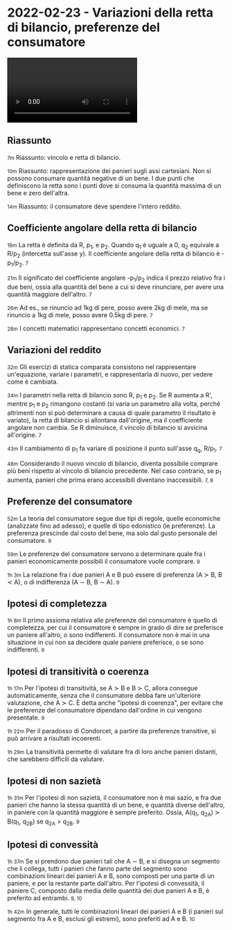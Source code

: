 # 2022-02-23 - Variazioni della retta di bilancio, preferenze del consumatore

<video data-date="2022-02-23" data-type="lezione"></video>

## Riassunto

<small>7m</small>
Riassunto: vincolo e retta di bilancio.

<small>10m</small>
Riassunto: rappresentazione dei panieri sugli assi cartesiani.
Non si possono consumare quantità negative di un bene.
I due punti che definiscono la retta sono i punti dove si consuma la quantità massima di un bene e zero dell'altra.

<small>14m</small>
Riassunto: il consumatore deve spendere l'intero reddito.

## Coefficiente angolare della retta di bilancio

<small>16m</small>
La retta è definita da R, p<sub>1</sub>, e p<sub>2</sub>.
Quando q<sub>1</sub> è uguale a 0, q<sub>2</sub> equivale a R/p<sub>2</sub> (intercetta sull'asse y).
Il coefficiente angolare della retta di bilancio è -p<sub>1</sub>/p<sub>2</sub>.
<small>7</small>

<small>21m</small>
Il significato del coefficiente angolare -p<sub>1</sub>/p<sub>2</sub> indica il prezzo relativo fra i due beni, ossia alla quantità del bene a cui si deve rinunciare, per avere una quantità maggiore dell'altro.
<small>7</small>

<small>26m</small>
Ad es., se rinuncio ad 1kg di pere, posso avere 2kg di mele, ma se rinuncio a 1kg di mele, posso avere 0.5kg di pere.
<small>7</small>

<small>28m</small>
I concetti matematici rappresentano concetti economici.
<small>7</small>

## Variazioni del reddito

<small>32m</small>
Gli esercizi di statica comparata consistono nel rappresentare un'equazione, variare i parametri, e rappresentarla di nuovo, per vedere come è cambiata.
  
<small>34m</small>
I parametri nella retta di bilancio sono R, p<sub>1</sub> e p<sub>2</sub>.
Se R aumenta a R', mentre p<sub>1</sub> e p<sub>2</sub> rimangono costanti (si varia un parametro alla volta, perché altrimenti non si può determinare a causa di quale parametro il risultato è variato), la retta di bilancio si allontana dall'origine, ma il coefficiente angolare non cambia.
Se R diminuisce, il vincolo di bilancio si avvicina all'origine.
<small>7</small>

<small>43m</small>
Il cambiamento di p<sub>1</sub> fa variare di posizione il punto sull'asse q<sub>q</sub>, R/p<sub>1</sub>.
<small>7</small>

<small>48m</small>
Considerando il nuovo vincolo di bilancio, diventa possibile comprare più beni rispetto al vincolo di bilancio precedente. Nel caso contrario, se p<sub>1</sub> aumenta, panieri che prima erano accessibili diventano inaccessibili.
<small>7, 8</small>

## Preferenze del consumatore

<small>52m</small>
La teoria del consumatore segue due tipi di regole, quelle economiche (analizzate fino ad adesso), e quelle di tipo edonistico (le preferenze).
La preferenza prescinde dal costo del bene, ma solo dal gusto personale del consumatore.
<small>9</small>

<small>59m</small>
Le preferenze del consumatore servono a determinare quale fra i panieri economicamente possibili il consumatore vuole comprare.
<small>9</small>

<small>1h 3m</small>
La relazione fra i due panieri A e B può essere di preferenza (A &sc; B, B &pr; A), o di indifferenza (A &sim; B, B &sim; A).
<small>9</small>

## Ipotesi di completezza

<small>1h 8m</small>
Il primo assioma relativa alle preferenze del consumatore è quello di completezza, per cui il consumatore è sempre in grado di dire se preferisce un paniere all'altro, o sono indifferenti.
Il consumatore non è mai in una situazione in cui non sa decidere quale paniere preferisce, o se sono indifferenti.
<small>9</small>

## Ipotesi di transitività o coerenza

<small>1h 17m</small>
Per l'ipotesi di transitività, se A &sc; B e B &sc; C, allora consegue automaticamente, senza che il consumatore debba fare un'ulteriore valutazione, che A &sc; C.
È detta anche "ipotesi di coerenza", per evitare che le preferenze del consumatore dipendano dall'ordine in cui vengono presentate.
<small>9</small>

<small>1h 22m</small>
Per il paradosso di Condorcet, a partire da preferenze transitive, si può arrivare a risultati incoerenti.

<small>1h 29m</small>
La transitività permette di valutare fra di loro anche panieri distanti, che sarebbero difficili da valutare. 

## Ipotesi di non sazietà

<small>1h 31m</small>
Per l'ipotesi di non sazietà, il consumatore non è mai sazio, e fra due panieri che hanno la stessa quantità di un bene, e quantità diverse dell'altro, in paniere con la quantità maggiore è sempre preferito.
Ossia, A(q<sub>1</sub>, q<sub>2A</sub>) &sc; B(q<sub>1</sub>, q<sub>2B</sub>) se q<sub>2A</sub> &gt; q<sub>2B</sub>.
<small>9</small>

## Ipotesi di convessità

<small>1h 37m</small>
Se si prendono due panieri tali che A &sim; B, e si disegna un segmento che li collega, tutti i panieri che fanno parte del segmento sono combinazioni lineari dei panieri A e B, sono composti per una parte di un paniere, e per la restante parte dall'altro.
Per l'ipotesi di convessità, il paniere C, composto dalla media delle quantità dei due panieri A e B, è preferito ad entrambi.
<small>9, 10</small>

<small>1h 42m</small>
In generale, tutti le combinazioni lineari dei panieri A e B (i panieri sul segmento fra A e B, esclusi gli estremi), sono preferiti ad A e B.
<small>10</small>

<!--
vim: spell:spelllang=it
-->
